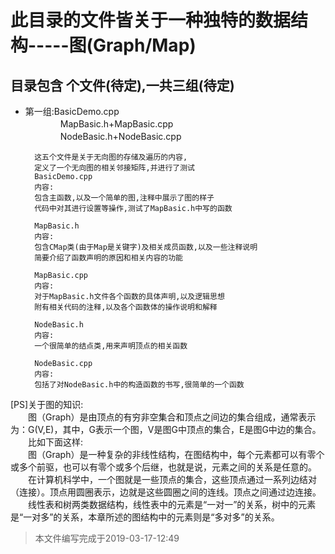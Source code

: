 此目录的文件皆关于一种独特的数据结构-----图(Graph/Map)
===========================
目录包含 个文件(待定),一共三组(待定)
------------------------
* 第一组:BasicDemo.cpp<br>
　　　　MapBasic.h+MapBasic.cpp<br>
　　　　NodeBasic.h+NodeBasic.cpp

        这五个文件是关于无向图的存储及遍历的内容,
        定义了一个无向图的相关邻接矩阵,并进行了测试
        BasicDemo.cpp
        内容:
        包含主函数,以及一个简单的图,注释中展示了图的样子
        代码中对其进行设置等操作,测试了MapBasic.h中写的函数

        MapBasic.h
        内容:
        包含CMap类(由于Map是关键字)及相关成员函数,以及一些注释说明
        简要介绍了函数声明的原因和相关内容的功能

        MapBasic.cpp
        内容:
        对于MapBasic.h文件各个函数的具体声明,以及逻辑思想
        附有相关代码的注释,以及各个函数体的操作说明和解释

        NodeBasic.h
        内容:
        一个很简单的结点类,用来声明顶点的相关函数

        NodeBasic.cpp
        内容:
        包括了对NodeBasic.h中的构造函数的书写,很简单的一个函数

[PS]关于图的知识:<br>
　　图（Graph）是由顶点的有穷非空集合和顶点之间边的集合组成，通常表示为：G(V,E)，其中，G表示一个图，V是图G中顶点的集合，E是图G中边的集合。<br>
　　比如下面这样:<br>
　　图（Graph）是一种复杂的非线性结构，在图结构中，每个元素都可以有零个或多个前驱，也可以有零个或多个后继，也就是说，元素之间的关系是任意的。<br>
　　在计算机科学中，一个图就是一些顶点的集合，这些顶点通过一系列边结对（连接）。顶点用圆圈表示，边就是这些圆圈之间的连线。顶点之间通过边连接。<br>
　　线性表和树两类数据结构，线性表中的元素是“一对一”的关系，树中的元素是“一对多”的关系，本章所述的图结构中的元素则是“多对多”的关系。<br>

>本文件编写完成于2019-03-17-12:49
